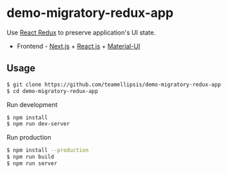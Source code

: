 # demo-migratory-redux-app

Use [React Redux](https://react-redux.js.org/) to preserve application's UI state.

- Frontend - [Next.js](https://nextjs.org/) + [React.js](https://reactjs.org/) + [Material-UI](https://material-ui.com/)

## Usage
``` bash
$ git clone https://github.com/teamellipsis/demo-migratory-redux-app
$ cd demo-migratory-redux-app
```
Run development
``` bash
$ npm install
$ npm run dev-server
```
Run production
``` bash
$ npm install --production
$ npm run build
$ npm run server
```
